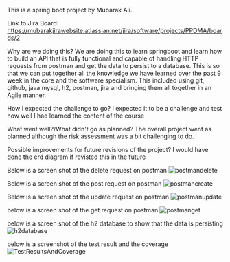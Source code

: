 This is a spring boot project by Mubarak Ali.

Link to Jira Board: https://mubarakjirawebsite.atlassian.net/jira/software/projects/PPDMA/boards/2

Why are we doing this?
We are doing this to learn springboot and learn how to build an API that is fully functional and capable of handling HTTP requests from postman and get the data to persist to a database. This is so that we can put together all the knowledge we have learned over the past 9 week in the core and the software specialism. This included using git, github, java mysql, h2, postman, jira and bringing them all together in an Agile manner.

How I expected the challenge to go?
I expected it to be a challenge and test how well I had learned the content of the course

What went well?/What didn't go as planned?
The overall project went as planned although the risk assessment was a bit challenging to do.

Possible improvements for future revisions of the project?
I would have done the erd diagram if revisted this in the future


Below is a screen shot of the delete request on postman
![postmandelete](https://user-images.githubusercontent.com/92432177/144276740-47c538d7-5975-4bbd-9517-3766fb9a1b08.PNG)




Below is a screen shot of the post request on postman
![postmancreate](https://user-images.githubusercontent.com/92432177/144276768-1799c276-f6ac-4136-9513-515ea38bf5e4.PNG)



Below is a screen shot of the update request on postman
![postmanupdate](https://user-images.githubusercontent.com/92432177/144276824-ee4389fc-b38b-48e7-9c30-074ac6f9fb8e.PNG)


below is a screen shot of the get request on postman
![postmanget](https://user-images.githubusercontent.com/92432177/144276853-62a34ce2-9bce-4e9c-9f70-715b0039dd35.PNG)


below is a screen shot of the h2 database to show that the data is persisting
![h2database](https://user-images.githubusercontent.com/92432177/144280513-daad0db1-2cd7-45c5-8fc2-e9f8e52912f1.PNG)





below is a screenshot of the test result and the coverage
![TestResultsAndCoverage](https://user-images.githubusercontent.com/92432177/144280579-3b48c2b6-d269-4756-a6f3-21a912697e63.PNG)
